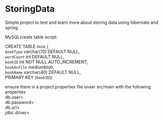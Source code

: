 # StoringData

Simple project to test and learn more about storing data using hibernate and spring <br />

 MySQLcreate table script:  <br />

CREATE TABLE `book` ( <br />
  `bookType` varchar(10) DEFAULT NULL, <br />
  `wordCount` int DEFAULT NULL, <br />
  `bookID` int NOT NULL AUTO_INCREMENT, <br />
  `bookAsFile` mediumblob, <br />
  `bookName` varchar(40) DEFAULT NULL, <br />
  PRIMARY KEY (`bookID`)) <br />

ensure there is a project.properties file unser src/main with the following properties <br />
db.user= <br />
db.password= <br />
db.url= <br />
jdbc.driver= <br />
